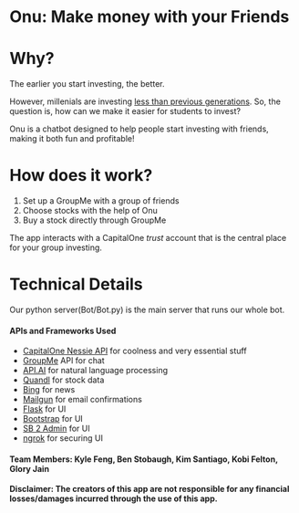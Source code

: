 # Onu: Make money with your Friends

# Why?

The earlier you start investing, the better.

However, millenials are investing [less than previous generations](http://www.businessinsider.com/why-so-few-millennials-invest-in-the-stock-market-2016-7).
So, the question is, how can we make it easier for students to invest?

Onu is a chatbot designed to help people start investing with friends, making it both fun and profitable! 

# How does it work?

1. Set up a GroupMe with a group of friends
2. Choose stocks with the help of Onu
3. Buy a stock directly through GroupMe

The app interacts with a CapitalOne _trust_ account that is the central place for your group investing.

# Technical Details

Our python server(Bot/Bot.py) is the main server that runs our whole bot.

#### APIs and Frameworks Used
 - [CapitalOne Nessie API](http://api.reimaginebanking.com/) for coolness and very essential stuff
 - [GroupMe](https://dev.groupme.com) API for chat
 - [API.AI](https://api.ai) for natural language processing
 - [Quandl](https://www.quandl.com/data/SF1-Core-US-Fundamentals-Data/documentation/about) for stock data
 - [Bing](https://www.bing.com) for news 
 - [Mailgun](https://www.mailgun.com) for email confirmations
 - [Flask](https://www.fullstackpython.com/flask.html) for UI
 - [Bootstrap](http://getbootstrap.com) for UI
 - [SB 2 Admin](https://github.com/kaushikraj/sb-admin-2-flask-admin) for UI
 - [ngrok](https://ngrok.com) for securing UI
 
 #### Team Members: Kyle Feng, Ben Stobaugh, Kim Santiago, Kobi Felton, Glory Jain
 **Disclaimer: The creators of this app are not responsible for any financial losses/damages
incurred through the use of this app.**
